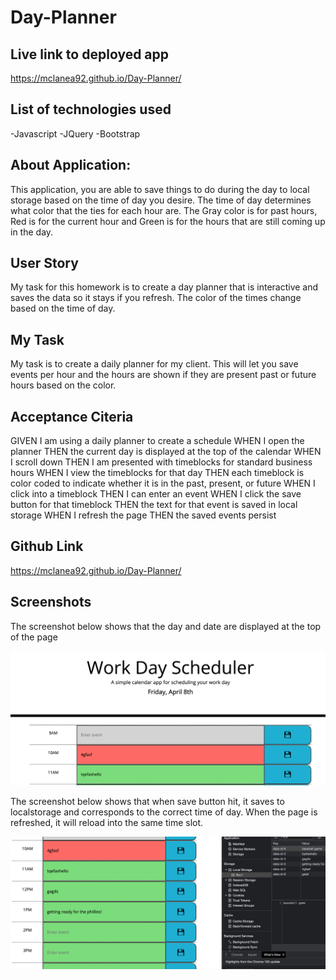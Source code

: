 # Day-Planner


## Live link to deployed app
https://mclanea92.github.io/Day-Planner/


## List of technologies used
-Javascript
-JQuery
-Bootstrap


## About Application:
This application, you are able to save things to do during the day to local storage based on the time of day you desire.  The time of day determines what color that the ties for each hour are.  The Gray color is for past hours, Red is for the current hour and Green is for the hours that are still coming up in the day.


## User Story

My task for this homework is to create a day planner that is interactive and saves the data so it stays if you refresh.  The color of the times change based on the time of day.

## My Task

My task is to create a daily planner for my client.  This will let you save events per hour and the hours are shown if they are present past or future hours based on the color.

## Acceptance Citeria

GIVEN I am using a daily planner to create a schedule
WHEN I open the planner
THEN the current day is displayed at the top of the calendar
WHEN I scroll down
THEN I am presented with timeblocks for standard business hours
WHEN I view the timeblocks for that day
THEN each timeblock is color coded to indicate whether it is in the past, present, or future
WHEN I click into a timeblock
THEN I can enter an event
WHEN I click the save button for that timeblock
THEN the text for that event is saved in local storage
WHEN I refresh the page
THEN the saved events persist


## Github Link
https://mclanea92.github.io/Day-Planner/


## Screenshots

The screenshot below shows that the day and date are displayed at the top of the page

![day and date at top of page](./topofpage.png)


The screenshot below shows that when save button hit, it saves to localstorage and corresponds to the correct time of day.  When the page is refreshed, it will reload into the same time slot.

![screenshot of localstorage](./localstorage.png)
